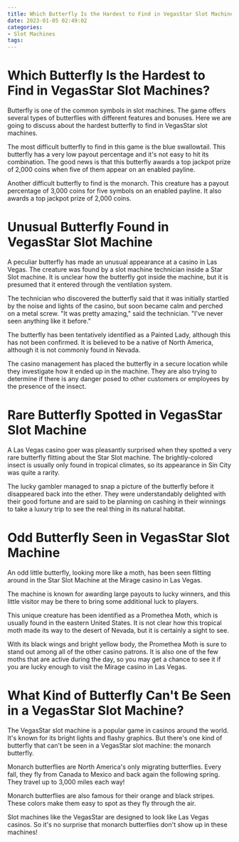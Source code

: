 ```yaml
---
title: Which Butterfly Is the Hardest to Find in VegasStar Slot Machines
date: 2023-01-05 02:49:02
categories:
- Slot Machines
tags:
---
```



#  Which Butterfly Is the Hardest to Find in VegasStar Slot Machines?

Butterfly is one of the common symbols in slot machines. The game offers several types of butterflies with different features and bonuses. Here we are going to discuss about the hardest butterfly to find in VegasStar slot machines.

The most difficult butterfly to find in this game is the blue swallowtail. This butterfly has a very low payout percentage and it's not easy to hit its combination. The good news is that this butterfly awards a top jackpot prize of 2,000 coins when five of them appear on an enabled payline.

Another difficult butterfly to find is the monarch. This creature has a payout percentage of 3,000 coins for five symbols on an enabled payline. It also awards a top jackpot prize of 2,000 coins.

#  Unusual Butterfly Found in VegasStar Slot Machine

A peculiar butterfly has made an unusual appearance at a casino in Las Vegas. The creature was found by a slot machine technician inside a Star Slot machine. It is unclear how the butterfly got inside the machine, but it is presumed that it entered through the ventilation system.

The technician who discovered the butterfly said that it was initially startled by the noise and lights of the casino, but soon became calm and perched on a metal screw. "It was pretty amazing," said the technician. "I've never seen anything like it before."

The butterfly has been tentatively identified as a Painted Lady, although this has not been confirmed. It is believed to be a native of North America, although it is not commonly found in Nevada.

The casino management has placed the butterfly in a secure location while they investigate how it ended up in the machine. They are also trying to determine if there is any danger posed to other customers or employees by the presence of the insect.

#  Rare Butterfly Spotted in VegasStar Slot Machine

A Las Vegas casino goer was pleasantly surprised when they spotted a very rare butterfly flitting about the Star Slot machine. The brightly-colored insect is usually only found in tropical climates, so its appearance in Sin City was quite a rarity.

The lucky gambler managed to snap a picture of the butterfly before it disappeared back into the ether. They were understandably delighted with their good fortune and are said to be planning on cashing in their winnings to take a luxury trip to see the real thing in its natural habitat.

#  Odd Butterfly Seen in VegasStar Slot Machine 

An odd little butterfly, looking more like a moth, has been seen flitting around in the Star Slot Machine at the Mirage casino in Las Vegas.

The machine is known for awarding large payouts to lucky winners, and this little visitor may be there to bring some additional luck to players.

This unique creature has been identified as a Promethea Moth, which is usually found in the eastern United States. It is not clear how this tropical moth made its way to the desert of Nevada, but it is certainly a sight to see.

With its black wings and bright yellow body, the Promethea Moth is sure to stand out among all of the other casino patrons. It is also one of the few moths that are active during the day, so you may get a chance to see it if you are lucky enough to visit the Mirage casino in Las Vegas.

#  What Kind of Butterfly Can't Be Seen in a VegasStar Slot Machine?

The VegasStar slot machine is a popular game in casinos around the world. It's known for its bright lights and flashy graphics. But there's one kind of butterfly that can't be seen in a VegasStar slot machine: the monarch butterfly.

Monarch butterflies are North America's only migrating butterflies. Every fall, they fly from Canada to Mexico and back again the following spring. They travel up to 3,000 miles each way!

Monarch butterflies are also famous for their orange and black stripes. These colors make them easy to spot as they fly through the air.

Slot machines like the VegasStar are designed to look like Las Vegas casinos. So it's no surprise that monarch butterflies don't show up in these machines!